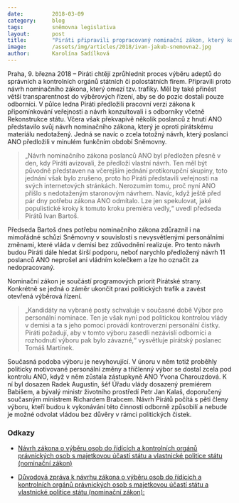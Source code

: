 ```yaml
---
date:         2018-03-09
category:     blog
tags:         sněmovna legislativa
layout:       post
title:        "Piráti připravili propracovaný nominační zákon, který konečně omezí “trafiky”"
image:        /assets/img/articles/2018/ivan-jakub-snemovna2.jpg
author:       Karolína Sadílková
---
```


Praha, 9. března 2018 – Piráti chtějí zprůhlednit proces výběru adeptů do správních a kontrolních orgánů státních či polostátních firem. Připravili proto návrh nominačního zákona, který omezí tzv. trafiky. Měl by také přinést větší transparentnost do výběrových řízení, aby se do pozic dostali pouze odborníci. V půlce ledna Piráti předložili pracovní verzi zákona k připomínkování veřejnosti a návrh konzultovali i s odborníky včetně Rekonstrukce státu. Včera však překvapivě několik poslanců z hnutí ANO představilo svůj návrh nominačního zákona, který je oproti pirátskému materiálu nedotažený. Jedná se navíc o zcela totožný návrh, který poslanci ANO předložili v minulém funkčním období Sněmovny. 

> „Návrh nominačního zákona poslanců ANO byl předložen přesně v den, kdy Piráti avizovali, že předloží vlastní návrh. Ten měl být původně představen na včerejším jednání protikorupční skupiny, toto jednání však bylo zrušeno, proto ho Piráti představili veřejnosti na svých internetových stránkách. Nerozumím tomu, proč nyní ANO přišlo s nedotaženým staronovým návrhem. Navíc, když ještě před pár dny potřebu zákona ANO odmítalo. Lze jen spekulovat, jaké populistické kroky k tomuto kroku premiéra vedly,“ uvedl předseda Pirátů Ivan Bartoš. 

Předseda Bartoš dnes potřebu nominačního zákona zdůraznil i na mimořádné schůzi Sněmovny v souvislosti s nevysvětlenými personálními změnami, které vláda v demisi bez zdůvodnění realizuje. Pro tento návrh budou Piráti dále hledat širší podporu, neboť narychlo předložený návrh 11  poslanců ANO neprošel ani vládním kolečkem a lze ho označit za nedopracovaný.

Nominační zákon je součástí programových priorit Pirátské strany. Konkrétně se jedná o záměr ukončit praxi politických trafik a zavést otevřená výběrová řízení. 

> „Kandidáty na vybrané posty schvaluje v současné době Výbor pro personální nominace. Ten je však nyní pod politickou kontrolou vlády v demisi a ta s jeho pomocí provádí kontroverzní personální čistky. Piráti požadují, aby v tomto výboru zasedli nezávislí odborníci a rozhodnutí výboru pak bylo závazné,“ vysvětluje pirátský poslanec Tomáš Martínek.

Současná podoba výboru je nevyhovující. V únoru v něm totiž proběhly politicky motivované personální změny a tříčlenný výbor se dostal zcela pod kontrolu ANO, když v něm zůstala zástupkyně ANO Yvona Charouzdová. K ní byl dosazen Radek Augustin, šéf Úřadu vlády dosazený premiérem Babišem, a bývalý ministr životního prostředí Petr Jan Kalaš, doporučený současným ministrem Richardem Brabcem. Návrh Pirátů počítá s pěti členy výboru, kteří budou k vykonávání této činnosti odborně způsobilí a nebude je možné odvolat vládou bez důvěry v rámci politických čistek.

### Odkazy

* [Návrh zákona o výběru osob do řídících a kontrolních orgánů právnických osob s majetkovou účastí státu a vlastnické politice státu (nominační zákon)](https://docs.google.com/document/d/1XAMLJyRraMs32oKbbzXBpxFqpNWoQtr3i12F_e_zW7U/edit)

* [Důvodová zpráva k návrhu zákona o výběru osob do řídících a kontrolních orgánů právnických osob s majetkovou účastí státu a vlastnické politice státu (nominační zákon):](https://docs.google.com/document/d/1r7XsDQtgVcDxyZCqL6EblzAc5CuEhPxKmwQXrF72c3M/edit?usp=sharing)


